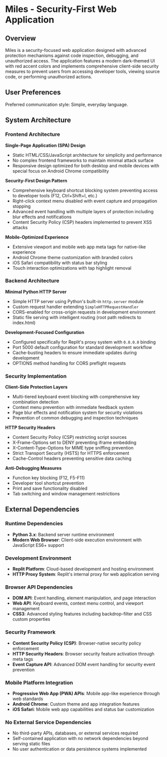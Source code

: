 # Miles - Security-First Web Application

## Overview

Miles is a security-focused web application designed with advanced protection mechanisms against code inspection, debugging, and unauthorized access. The application features a modern dark-themed UI with red accent colors and implements comprehensive client-side security measures to prevent users from accessing developer tools, viewing source code, or performing unauthorized actions.

## User Preferences

Preferred communication style: Simple, everyday language.

## System Architecture

### Frontend Architecture

**Single-Page Application (SPA) Design**
- Static HTML/CSS/JavaScript architecture for simplicity and performance
- No complex frontend frameworks to maintain minimal attack surface
- Responsive design optimized for both desktop and mobile devices with special focus on Android Chrome compatibility

**Security-First Design Pattern**
- Comprehensive keyboard shortcut blocking system preventing access to developer tools (F12, Ctrl+Shift+I, etc.)
- Right-click context menu disabled with event capture and propagation stopping
- Advanced event handling with multiple layers of protection including blur effects and notifications
- Content Security Policy (CSP) headers implemented to prevent XSS attacks

**Mobile-Optimized Experience**
- Extensive viewport and mobile web app meta tags for native-like experience
- Android Chrome theme customization with branded colors
- iOS Safari compatibility with status bar styling
- Touch interaction optimizations with tap highlight removal

### Backend Architecture

**Minimal Python HTTP Server**
- Simple HTTP server using Python's built-in `http.server` module
- Custom request handler extending `SimpleHTTPRequestHandler`
- CORS-enabled for cross-origin requests in development environment
- Static file serving with intelligent routing (root path redirects to index.html)

**Development-Focused Configuration**
- Configured specifically for Replit's proxy system with `0.0.0.0` binding
- Port 5000 default configuration for standard development workflow
- Cache-busting headers to ensure immediate updates during development
- OPTIONS method handling for CORS preflight requests

### Security Implementation

**Client-Side Protection Layers**
- Multi-tiered keyboard event blocking with comprehensive key combination detection
- Context menu prevention with immediate feedback system
- Page blur effects and notification system for security violations
- Prevention of common debugging and inspection techniques

**HTTP Security Headers**
- Content Security Policy (CSP) restricting script sources
- X-Frame-Options set to DENY preventing iframe embedding
- X-Content-Type-Options for MIME type sniffing prevention
- Strict Transport Security (HSTS) for HTTPS enforcement
- Cache-Control headers preventing sensitive data caching

**Anti-Debugging Measures**
- Function key blocking (F12, F5-F11)
- Developer tool shortcut prevention
- Print and save functionality disabled
- Tab switching and window management restrictions

## External Dependencies

### Runtime Dependencies
- **Python 3.x**: Backend server runtime environment
- **Modern Web Browser**: Client-side execution environment with JavaScript ES6+ support

### Development Environment
- **Replit Platform**: Cloud-based development and hosting environment
- **HTTP Proxy System**: Replit's internal proxy for web application serving

### Browser API Dependencies
- **DOM API**: Event handling, element manipulation, and page interaction
- **Web API**: Keyboard events, context menu control, and viewport management
- **CSS3**: Advanced styling features including backdrop-filter and CSS custom properties

### Security Framework
- **Content Security Policy (CSP)**: Browser-native security policy enforcement
- **HTTP Security Headers**: Browser security feature activation through meta tags
- **Event Capture API**: Advanced DOM event handling for security event prevention

### Mobile Platform Integration
- **Progressive Web App (PWA) APIs**: Mobile app-like experience through web standards
- **Android Chrome**: Custom theme and app integration features
- **iOS Safari**: Mobile web app capabilities and status bar customization

### No External Service Dependencies
- No third-party APIs, databases, or external services required
- Self-contained application with no network dependencies beyond serving static files
- No user authentication or data persistence systems implemented
